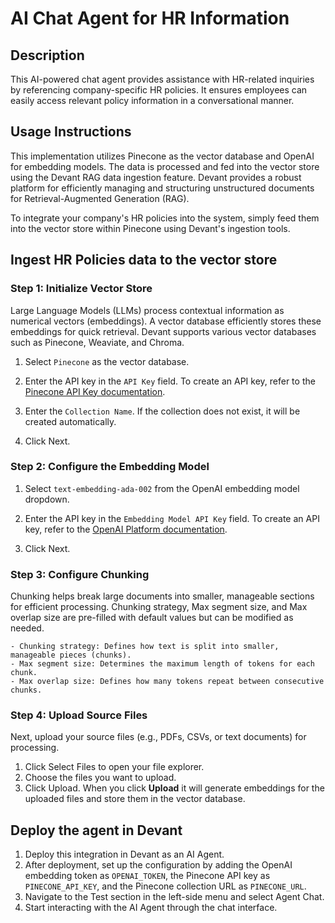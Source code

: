 # AI Chat Agent for HR Information

## Description

This AI-powered chat agent provides assistance with HR-related inquiries by referencing company-specific HR policies. It ensures employees can easily access relevant policy information in a conversational manner.

## Usage Instructions

This implementation utilizes Pinecone as the vector database and OpenAI for embedding models. The data is processed and fed into the vector store using the Devant RAG data ingestion feature. Devant provides a robust platform for efficiently managing and structuring unstructured documents for Retrieval-Augmented Generation (RAG).

To integrate your company's HR policies into the system, simply feed them into the vector store within Pinecone using Devant's ingestion tools.

## Ingest HR Policies data to the vector store

### Step 1: Initialize Vector Store

Large Language Models (LLMs) process contextual information as numerical vectors (embeddings). A vector database efficiently stores these embeddings for quick retrieval. Devant supports various vector databases such as Pinecone, Weaviate, and Chroma.

1. Select `Pinecone` as the vector database.

2. Enter the API key in the `API Key` field.
    To create an API key, refer to the [Pinecone API Key documentation](https://docs.pinecone.io/guides/projects/manage-api-keys#create-an-api-key).

3. Enter the `Collection Name`. If the collection does not exist, it will be created automatically.

4. Click Next.

### Step 2: Configure the Embedding Model

1. Select `text-embedding-ada-002` from the OpenAI embedding model dropdown.

2. Enter the API key in the `Embedding Model API Key` field.
    To create an API key, refer to the [OpenAI Platform documentation](https://platform.openai.com/docs/guides/embeddings).

3. Click Next.

### Step 3: Configure Chunking

Chunking helps break large documents into smaller, manageable sections for efficient processing.
Chunking strategy, Max segment size, and Max overlap size are pre-filled with default values but can be modified as needed.

    - Chunking strategy: Defines how text is split into smaller, manageable pieces (chunks).
    - Max segment size: Determines the maximum length of tokens for each chunk.
    - Max overlap size: Defines how many tokens repeat between consecutive chunks.

### Step 4: Upload Source Files

Next, upload your source files (e.g., PDFs, CSVs, or text documents) for processing.

1. Click Select Files to open your file explorer.
2. Choose the files you want to upload.
3. Click Upload. When you click **Upload** it will generate embeddings for the uploaded files and store them in the vector database.

## Deploy the agent in Devant

1. Deploy this integration in Devant as an AI Agent.
2. After deployment, set up the configuration by adding the OpenAI embedding token as `OPENAI_TOKEN`, the Pinecone API key as `PINECONE_API_KEY`, and the Pinecone collection URL as `PINECONE_URL`.
3. Navigate to the Test section in the left-side menu and select Agent Chat.
4. Start interacting with the AI Agent through the chat interface.
